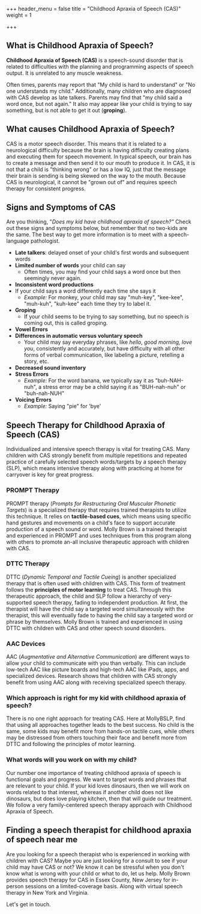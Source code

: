+++
header_menu = false
title = "Childhood Apraxia of Speech (CAS)"
weight = 1

+++
## What is Childhood Apraxia of Speech?

**Childhood Apraxia of Speech (CAS)** is a speech-sound disorder that is related to difficulties with the planning and programming aspects of speech output. It is unrelated to any muscle weakness.

Often times, parents may report that "My child is hard to understand" or "No one understands my child." Additionally, many children who are diagnosed with CAS develop as late talkers. Parents may find that "my child said a word once, but not again." It also may appear like your child is trying to say something, but is not able to get it out (**groping**).

## What causes Childhood Apraxia of Speech?

CAS  is a motor speech disorder. This means that it is related to a neurological difficulty because the brain is having difficulty creating plans and executing them for speech movement. In typical speech, our brain has to create a message and then send it to our mouth to produce it. In CAS, it is not that a child is "thinking wrong" or has a low IQ, just that the message their brain is sending is being skewed on the way to the mouth. Because CAS is neurological, it cannot be "grown out of" and requires speech therapy for consistent progress.

## Signs and Symptoms of CAS

Are you thinking, "_Does my kid have childhood apraxia of speech?"_ Check out these signs and symptoms below, but remember that no two-kids are the same. The best way to get more information is to meet with a speech-language pathologist.

* **Late talkers**: delayed onset of your child's first words and subsequent words
* **Limited number of words** your child can say
  * Often times, you may find your child says a word once but then seemingly never again.
* **Inconsistent word productions**
* If your child says a word differently each time she says it
  * _Example:_ For monkey, your child may say "muh-key", "kee-kee", "muh-kuh", "kuh-kee" each time they try to label it.
* **Groping**
  * If your child seems to be trying to say something, but no speech is coming out, this is called groping.
* **Vowel Errors**
* **Differences in automatic versus voluntary speech**
  * Your child may say everyday phrases, like _hello_, _good morning, love you_, consistently and accurately, but have difficulty with all other forms of verbal communication, like labeling a picture, retelling a story, etc.
* **Decreased sound inventory**
* **Stress Errors**
  * _Example:_ For the word banana, we typically say it as "buh-NAH-nuh", a stress error may be a child saying it as "BUH-nah-nuh" or "buh-nah-NUH"
* **Voicing Errors**
  * _Example:_ Saying "pie" for 'bye'

## Speech Therapy for Childhood Apraxia of Speech (CAS)

Individualized and intensive speech therapy is vital for treating CAS. Many children with CAS strongly benefit from multiple repetitions and repeated practice of carefully selected speech words/targets by a speech therapy (SLP), which means intensive therapy along with practicing at home for carryover is key for great progress.

### PROMPT Therapy

PROMPT therapy (_Prompts for Restructuring Oral Muscular Phonetic Targets_) is a specialized therapy that requires trained therapists to utilize this technique. It relies on **tactile-based cues**, which means using specific hand gestures and movements on a child's face to support accurate production of a speech sound or word. Molly Brown is a trained therapist and experienced in PROMPT and uses techniques from this program along with others to promote an-all inclusive therapeutic approach with children with CAS.

### DTTC Therapy

DTTC (_Dynamic Temporal and Tactile Cueing_) is another specialized therapy that is often used with children with CAS. This form of treatment follows the **principles of motor learning** to treat CAS. Through this therapeutic approach, the child and SLP follow a hierarchy of very-supported speech therapy, fading to independent production. At first, the therapist will have the child say a targeted word simultaneously with the therapist, this will eventually fade to having the child say a targeted word or phrase by themselves. Molly Brown is trained and experienced in using DTTC with children with CAS and other speech sound disorders. 

### AAC Devices

AAC (_Augmentative and Alternative Communication_) are different ways to allow your child to communicate with you than verbally. This can include low-tech AAC like picture boards and high-tech AAC like iPads, apps, and specialized devices. Research shows that children with CAS strongly benefit from using AAC along with receiving specialized speech therapy. 

### Which approach is right for my kid with childhood apraxia of speech?

There is no one right approach for treating CAS. Here at MollyBSLP, find that using all approaches together leads to the best success. No child is the same, some kids may benefit more from hands-on tactile cues, while others may be distressed from others touching their face and benefit more from DTTC and following the principles of motor learning. 

### What words will you work on with my child?

Our number one importance of treating childhood apraxia of speech is functional goals and progress. We want to target words and phrases that are relevant to your child. If your kid loves dinosaurs, then we will work on words related to that interest, whereas if another child does not like dinosaurs, but does love playing kitchen, then that will guide our treatment. We follow a very family-centered speech therapy approach with Childhood Apraxia of Speech. 

## Finding a speech therapist for childhood apraxia of speech near me

Are you looking for a speech therapist who is experienced in working with children with CAS? Maybe you are just looking for a consult to see if your child may have CAS or not? We know it can be stressful when you don't know what is wrong with your child or what to do, let us help.  Molly Brown provides speech therapy for CAS in Essex County, New Jersey for in-person sessions on a limited-coverage basis. Along with virtual speech therapy in New York and Virginia. 

Let's get in touch. 